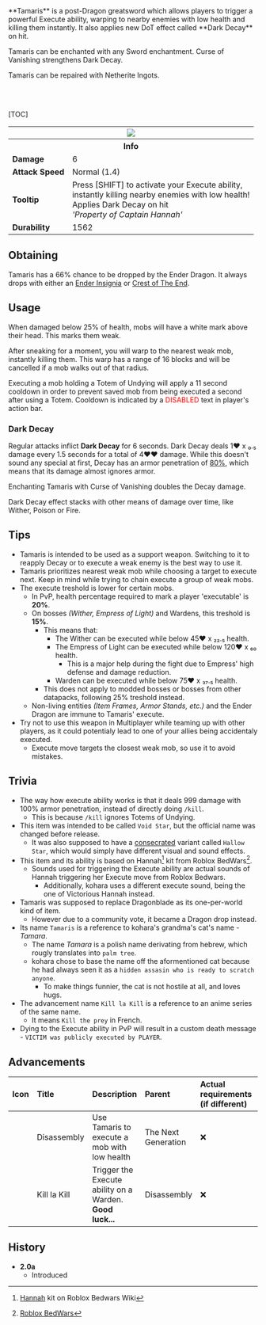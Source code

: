 <div class="result kohara-infobox-grid" markdown>
<div markdown class="kohara-infobox-text">
**Tamaris** is a post-Dragon greatsword which allows players to trigger a powerful Execute ability, warping to nearby enemies with low health and killing them instantly. It also applies new DoT effect called **Dark Decay** on hit.

<i class="icon-minecraft icon-minecraft-enchanted-book"></i> Tamaris can be enchanted with any Sword enchantment. Curse of Vanishing strengthens Dark Decay.

<i class="icon-minecraft icon-minecraft-anvil"></i> Tamaris can be repaired with <i class="icon-minecraft icon-minecraft-netherite-ingot"></i>Netherite Ingots.

<br><br>

[TOC]

</div>
<div class="kohara-infobox-table">
  <table id="kohara-infobox--item">
	<tr>
		<th colspan="2" class="kohara-infobox--top-image"><img src="../../assets/items/tamaris.png"></th>
	</tr>
	<tr>
		<th colspan="2">Info</th>
	</tr>
	<tr>
		<td><b>Damage</b></td>
		<td>6</i></td>
	</tr>
	<tr>
		<td><b>Attack Speed</b></td>
		<td>Normal (1.4)<i></i></td>
	</tr>
	<tr>
		<td><b>Tooltip</b></td>
		<td>
		Press [SHIFT] to activate your Execute ability,
		<br>
        instantly killing nearby enemies with low health!
		<br>
		Applies Dark Decay on hit
		<br>
		<i>'Property of Captain Hannah'</i>
		</td>
	</tr>
	<tr>
		<td><b>Durability</b></td>
		<td>1562</td>
	</tr>
</table>
</div>
</div>

## Obtaining
Tamaris has a 66% chance to be dropped by the Ender Dragon. It always drops with either an [Ender Insignia](trinkets/ender_insignia.md) or [Crest of The End](trinkets/crest_of_the_end.md).

## Usage
When damaged below 25% of health, mobs will have a white mark above their head. This marks them weak. 

After sneaking for a moment, you will warp to the nearest weak mob, instantly killing them. This warp has a range of 16 blocks and will be cancelled if a mob walks out of that radius.

Executing a mob holding a <i class="icon-minecraft icon-minecraft-totem-of-undying"></i>Totem of Undying will apply a 11 second cooldown in order to prevent saved mob from being executed a second after using a Totem. Cooldown is indicated by a <span style="color: red;">DISABLED</span> text in player's action bar.

### Dark Decay
Regular attacks inflict **Dark Decay** for 6 seconds. Dark Decay deals 1:heart: х ₀.₅ damage every 1.5 seconds for a total of 4:heart::heart: damage. While this doesn't sound any special at first, Decay has an armor penetration of <u>80%</u>, which means that its damage almost ignores armor.

Enchanting Tamaris with Curse of Vanishing doubles the Decay damage.

Dark Decay effect stacks with other means of damage over time, like Wither, Poison or Fire.

## Tips
- Tamaris is intended to be used as a support weapon. Switching to it to reapply Decay or to execute a weak enemy is the best way to use it.
- Tamaris prioritizes nearest weak mob while choosing a target to execute next. Keep in mind while trying to chain execute a group of weak mobs.
- The execute treshold is lower for certain mobs.
    - In PvP, health percentage required to mark a player 'executable' is **20%**.
    - On bosses *(Wither, Empress of Light)* and Wardens, this treshold is **15%**.
        - This means that: 
            - The Wither can be executed while below 45:heart: x ₂₂․₅ health.
            - The Empress of Light can be executed while below 120:heart: x ₆₀ health.
                - This is a major help during the fight due to Empress' high defense and damage reduction.
            - Warden can be executed while below 75:heart: x ₃₇․₅ health.
        - This does not apply to modded bosses or bosses from other datapacks, following 25% treshold instead. 
    - Non-living entities *(Item Frames, Armor Stands, etc.)* and the Ender Dragon are immune to Tamaris' execute.
- Try not to use this weapon in Multiplayer while teaming up with other players, as it could potentialy lead to one of your allies being accidentaly executed.
	- Execute move targets the closest weak mob, so use it to avoid mistakes.

## Trivia
- The way how execute ability works is that it deals 999 damage with 100% armor penetration, instead of directly doing `/kill`.
    - This is because `/kill` ignores <i class="icon-minecraft icon-minecraft-totem-of-undying"></i>Totems of Undying.
- This item was intended to be called `Void Star`, but the official name was changed before release.
    - It was also supposed to have a [consecrated](../mechanics/consecration.md) variant called `Hallow Star`, which would simply have different visual and sound effects.
- This item and its ability is based on Hannah[^1] kit from Roblox BedWars[^2].
    - Sounds used for triggering the Execute ability are actual sounds of Hannah triggering her Execute move from Roblox Bedwars.
        - Additionally, kohara uses a different execute sound, being the one of Victorious Hannah instead.
- Tamaris was supposed to replace Dragonblade as its one-per-world kind of item.
    - However due to a community vote, it became a Dragon drop instead.
- Its name `Tamaris` is a reference to kohara's grandma's cat's name - *Tamara*.
    - The name *Tamara* is a polish name derivating from hebrew, which rougly translates into `palm tree`.
    - kohara chose to base the name off the aformentioned cat because he had always seen it as a `hidden assasin who is ready to scratch anyone`.
        - To make things funnier, the cat is not hostile at all, and loves hugs.
- The advancement name `Kill la Kill` is a reference to an anime series of the same name.
    - It means `Kill the prey` in French.
- Dying to the Execute ability in PvP will result in a custom death message - `VICTIM was publicly executed by PLAYER`.

## Advancements
| Icon | Title | Description | Parent | Actual requirements (if different) | Resource Location |
| :--- | :--- | :--- | :--- | :--- | :--- |
| <div class="adv-div"><i class="adv adv-task"></i><i class="icon-adv icon-stellarity icon-stellarity-tamaris"></i></div> | Disassembly | Use Tamaris to execute a mob with low health | The Next Generation | :x: | `stellarity:dragons_den/disassembly` |
| <div class="adv-div"><i class="adv adv-challenge"></i><i class="icon-adv icon-stellarity icon-stellarity-tamaris"></i></div> | Kill la Kill | Trigger the Execute ability on a Warden. **Good luck...** | Disassembly | :x: | `stellarity:dragons_den/kill_la_kill` |

## History
- **2.0a**
    - Introduced

[^1]: [Hannah](https://robloxbedwars.fandom.com/wiki/Hannah) kit on Roblox Bedwars Wiki
[^2]: [Roblox BedWars](https://www.roblox.com/games/6872265039/)
